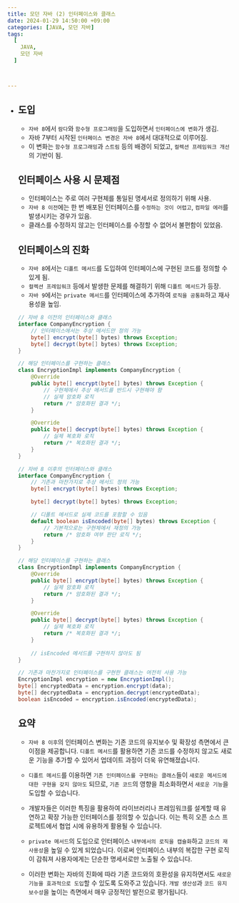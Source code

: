 ```yaml
---
title: 모던 자바 (2) 인터페이스와 클래스
date: 2024-01-29 14:50:00 +09:00
categories: [JAVA, 모던 자바]
tags:
  [
    JAVA,
    모던 자바
  ]



---
```


- ## 도입

  - `자바 8`에서 `람다`와 `함수형 프로그래밍`을 도입하면서 `인터페이스에 변화`가 생김.
  - 자바 7부터 시작된 `인터페이스 변경은 자바 8`에서 대대적으로 이루어짐.
  - 이 변화는 `함수형 프로그래밍`과 `스트림` 등의 배경이 되었고, `컬렉션 프레임워크 개선`의 기반이 됨.

  ## 인터페이스 사용 시 문제점

  - 인터페이스는 주로 여러 구현체를 통일된 명세서로 정의하기 위해 사용.
  - `자바 8 이전`에는 한 번 배포된 인터페이스를 `수정하는 것이 어렵고`, `컴파일 에러`를 발생시키는 경우가 있음.
  - 클래스를 수정하지 않고는 인터페이스를 수정할 수 없어서 불편함이 있었음.

  ## 인터페이스의 진화

  - `자바 8`에서는 `디폴트 메서드`를 도입하여 인터페이스에 구현된 코드를 정의할 수 있게 됨.
  - `컬렉션 프레임워크` 등에서 발생한 문제를 해결하기 위해 `디폴트 메서드`가 등장.
  - `자바 9`에서는 `private 메서드`를 인터페이스에 추가하여 `로직을 공통화`하고 재사용성을 높임.

  ```java
  // 자바 8 이전의 인터페이스와 클래스
  interface CompanyEncryption {
      // 인터페이스에서는 추상 메서드만 정의 가능
      byte[] encrypt(byte[] bytes) throws Exception;
      byte[] decrypt(byte[] bytes) throws Exception;
  }
  
  // 해당 인터페이스를 구현하는 클래스
  class EncryptionImpl implements CompanyEncryption {
      @Override
      public byte[] encrypt(byte[] bytes) throws Exception {
          // 구현체에서 추상 메서드를 반드시 구현해야 함
          // 실제 암호화 로직
          return /* 암호화된 결과 */;
      }
  
      @Override
      public byte[] decrypt(byte[] bytes) throws Exception {
          // 실제 복호화 로직
          return /* 복호화된 결과 */;
      }
  }
  
  // 자바 8 이후의 인터페이스와 클래스
  interface CompanyEncryption {
      // 기존과 마찬가지로 추상 메서드 정의 가능
      byte[] encrypt(byte[] bytes) throws Exception;
  
      byte[] decrypt(byte[] bytes) throws Exception;
  
      // 디폴트 메서드로 실제 코드를 포함할 수 있음
      default boolean isEncoded(byte[] bytes) throws Exception {
          // 기본적으로는 구현체에서 재정의 가능
          return /* 암호화 여부 판단 로직 */;
      }
  }
  
  // 해당 인터페이스를 구현하는 클래스
  class EncryptionImpl implements CompanyEncryption {
      @Override
      public byte[] encrypt(byte[] bytes) throws Exception {
          // 실제 암호화 로직
          return /* 암호화된 결과 */;
      }
  
      @Override
      public byte[] decrypt(byte[] bytes) throws Exception {
          // 실제 복호화 로직
          return /* 복호화된 결과 */;
      }
      
      // isEncoded 메서드를 구현하지 않아도 됨
  }
  
  // 기존과 마찬가지로 인터페이스를 구현한 클래스는 여전히 사용 가능
  EncryptionImpl encryption = new EncryptionImpl();
  byte[] encryptedData = encryption.encrypt(data);
  byte[] decryptedData = encryption.decrypt(encryptedData);
  boolean isEncoded = encryption.isEncoded(encryptedData);
  
  ```

  

  ## 요약

  - `자바 8 이후`의 인터페이스 변화는 기존 코드의 유지보수 및 확장성 측면에서 큰 이점을 제공합니다. `디폴트 메서드`를 활용하면 기존 코드를 수정하지 않고도 새로운 기능을 추가할 수 있어서 업데이트 과정이 더욱 유연해졌습니다.

  - `디폴트 메서드`를 이용하면 `기존 인터페이스를 구현하는 클래스`들이 `새로운 메서드에 대한 구현을 갖지 않아도` 되므로, `기존 코드`의 영향을 최소화하면서 `새로운 기능`을 도입할 수 있습니다.

  - 개발자들은 이러한 특징을 활용하여 라이브러리나 프레임워크를 설계할 때 유연하고 확장 가능한 인터페이스를 정의할 수 있습니다. 이는 특히 오픈 소스 프로젝트에서 협업 시에 유용하게 활용될 수 있습니다.

  - `private 메서드`의 도입으로 인터페이스 `내부에서의 로직을 캡슐화`하고 `코드의 재사용성`을 높일 수 있게 되었습니다. 이로써 인터페이스 내부의 복잡한 구현 로직이 감춰져 사용자에게는 단순한 명세서로만 노출될 수 있습니다.

  - 이러한 변화는 자바의 진화에 따라 기존 코드와의 호환성을 유지하면서도 `새로운 기능을 효과적으로 도입`할 수 있도록 도와주고 있습니다. `개발 생산성`과 `코드 유지 보수성`을 높이는 측면에서 매우 긍정적인 발전으로 평가됩니다.